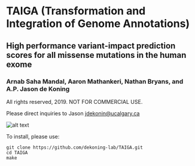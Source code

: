 # TAIGA (Transformation and Integration of Genome Annotations)
## High performance variant-impact prediction scores for all missense mutations in the human exome
### Arnab Saha Mandal, Aaron Mathankeri, Nathan Bryans, and A.P. Jason de Koning
All rights reserved, 2019. NOT FOR COMMERCIAL USE.

Please direct inquiries to Jason <jdekonin@ucalgary.ca>

![alt text](https://raw.githubusercontent.com/dekoning-lab/TAIGA/master/images/TAIGA-ROC-ClinVar.jpg)

To install, please use:
```
git clone https://github.com/dekoning-lab/TAIGA.git
cd TAIGA
make
```
